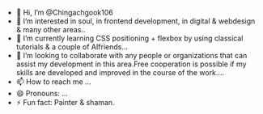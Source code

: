 - 👋 Hi, I’m @Chingachgook106
- 👀 I’m interested in soul, in frontend development, in digital & webdesign & many other areas..
- 🌱 I’m currently learning CSS positioning + flexbox by using classical tutorials & a couple of AIfriends...
- 💞️ I’m looking to collaborate with any people or organizations that can assist my development in this area.Free cooperation is possible if my skills are developed and improved in the course of the work....
- 📫 How to reach me ...
- 😄 Pronouns: ...
- ⚡ Fun fact: Painter & shaman.

<!---
Chingachgook106/Chingachgook106 is a ✨ special ✨ repository because its `README.md` (this file) appears on your GitHub profile.
You can click the Preview link to take a look at your changes.
--->
